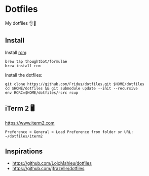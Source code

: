 # Dotfiles

My dotfiles 👌🚀

## Install

Install [rcm](https://github.com/thoughtbot/rcm):

    brew tap thoughtbot/formulae
    brew install rcm

Install the dotfiles:

    git clone https://github.com/Fridus/dotfiles.git $HOME/dotfiles
    cd $HOME/dotfiles && git submodule update --init --recursive
    env RCRC=$HOME/dotfiles/rcrc rcup

## iTerm 2 🖥
https://www.iterm2.com

```
Preference > General > Load Preference from folder or URL:
~/dotfiles/iterm2
```

## Inspirations

- https://github.com/LoicMahieu/dotfiles
- https://github.com/jfrazelle/dotfiles
